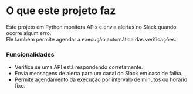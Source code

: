 # O que este projeto faz

Este projeto em Python monitora APIs e envia alertas no Slack quando ocorre algum erro.  
Ele também permite agendar a execução automática das verificações.

### Funcionalidades
- Verifica se uma API está respondendo corretamente.
- Envia mensagens de alerta para um canal do Slack em caso de falha.
- Permite agendamento da execução por intervalo de minutos ou horário fixo.
